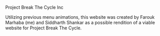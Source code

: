 Project Break The Cycle Inc

Utilizing previous menu animations, this website was created by Farouk Marhaba (me) and Siddharth Shankar as a possible rendition of a viable website for Project Break The Cycle.
